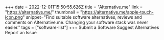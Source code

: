+++
date = 2022-12-01T15:50:55.626Z
title = "Alternative.me"
link = "https://alternative.me/"
thumbnail = "https://alternative.me/apple-touch-icon.png"
snippet="Find suitable software alternatives, reviews and comments on Alternative.me. Changing your software stack was never easier."
tags = ["software-list"]
+++
Submit a Software
Suggest Alternatives
Report an Issue
